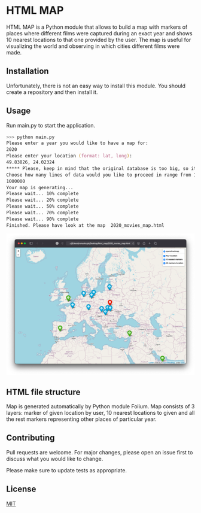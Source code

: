 # HTML MAP

HTML MAP is a Python module that allows to build a map with markers of places where different films were captured during an exact year and shows 10 nearest locations to that one provided by the user.
The map is useful for visualizing the world and observing in which cities different films were made.

## Installation

Unfortunately, there is not an easy way to install this module. You should create a repository and then install it.

## Usage

Run main.py to start the application.
```zsh
>>> python main.py
Please enter a year you would like to have a map for: 
2020
Please enter your location (format: lat, long): 
49.83826, 24.02324                        
***** Please, keep in mind that the original database is too big, so it would take 14 days analyze it completely. ***** 
Choose how many lines of data would you like to proceed in range from 10 to 1241772: 
1000000
Your map is generating...
Please wait... 10% complete
Please wait... 20% complete
Please wait... 50% complete
Please wait... 70% complete
Please wait... 90% complete
Finished. Please have look at the map  2020_movies_map.html
```
![Alt text](images/image.png)

## HTML file structure
Map is generated automatically by Python module Folium.
Map consists of 3 layers: marker of given location by user, 10 nearest locations to given and all the rest markers representing other places of particular year.

## Contributing
Pull requests are welcome. For major changes, please open an issue first to discuss what you would like to change.

Please make sure to update tests as appropriate.

## License
[MIT](https://choosealicense.com/licenses/mit/)